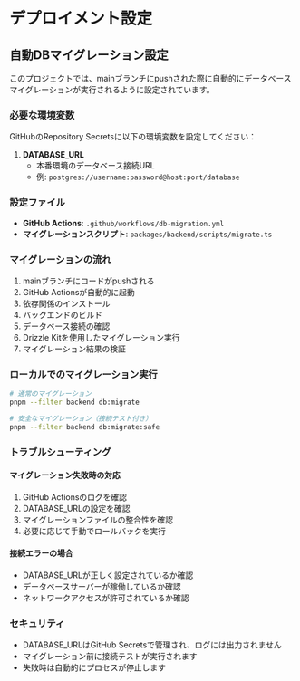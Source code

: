 # デプロイメント設定

## 自動DBマイグレーション設定

このプロジェクトでは、mainブランチにpushされた際に自動的にデータベースマイグレーションが実行されるように設定されています。

### 必要な環境変数

GitHubのRepository Secretsに以下の環境変数を設定してください：

1. **DATABASE_URL**
   - 本番環境のデータベース接続URL
   - 例: `postgres://username:password@host:port/database`

### 設定ファイル

- **GitHub Actions**: `.github/workflows/db-migration.yml`
- **マイグレーションスクリプト**: `packages/backend/scripts/migrate.ts`

### マイグレーションの流れ

1. mainブランチにコードがpushされる
2. GitHub Actionsが自動的に起動
3. 依存関係のインストール
4. バックエンドのビルド
5. データベース接続の確認
6. Drizzle Kitを使用したマイグレーション実行
7. マイグレーション結果の検証

### ローカルでのマイグレーション実行

```bash
# 通常のマイグレーション
pnpm --filter backend db:migrate

# 安全なマイグレーション（接続テスト付き）
pnpm --filter backend db:migrate:safe
```

### トラブルシューティング

#### マイグレーション失敗時の対応

1. GitHub Actionsのログを確認
2. DATABASE_URLの設定を確認
3. マイグレーションファイルの整合性を確認
4. 必要に応じて手動でロールバックを実行

#### 接続エラーの場合

- DATABASE_URLが正しく設定されているか確認
- データベースサーバーが稼働しているか確認
- ネットワークアクセスが許可されているか確認

### セキュリティ

- DATABASE_URLはGitHub Secretsで管理され、ログには出力されません
- マイグレーション前に接続テストが実行されます
- 失敗時は自動的にプロセスが停止します
